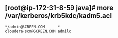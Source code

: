 
## [root@ip-172-31-8-59 java]# more /var/kerberos/krb5kdc/kadm5.acl
```
*/admin@SCREEN.COM      *
cloudera-scm@SCREEN.COM admilc
```
